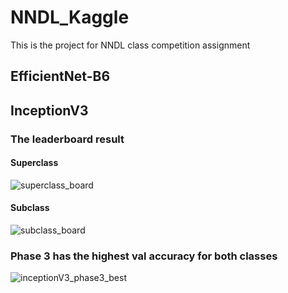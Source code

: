 # NNDL_Kaggle
This is the project for NNDL class competition assignment

## EfficientNet-B6




## InceptionV3

###  The leaderboard result
#### Superclass
![superclass_board](https://user-images.githubusercontent.com/90797792/207780270-eb7fc493-01ca-44a1-82a6-62c6fd5e5da1.png)

#### Subclass
![subclass_board](https://user-images.githubusercontent.com/90797792/207780296-8e352160-007d-476d-abc0-7f5bab4ea098.png)

### Phase 3 has the highest val accuracy for both classes
![inceptionV3_phase3_best](https://user-images.githubusercontent.com/90797792/207780495-fe9c8dd6-ba6d-4a63-bca9-a8a74438e728.png)
